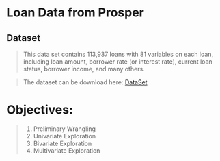 # Loan Data from Prosper

## Dataset

> This data set contains 113,937 loans with 81 variables on each loan, including loan amount, borrower rate (or interest rate), current loan status, borrower income, and many others.

> The dataset can be download here: [DataSet](https://www.google.com/url?q=https://s3.amazonaws.com/udacity-hosted-downloads/ud651/prosperLoanData.csv&sa=D&ust=1547358770029000)

# Objectives:
> 1. Preliminary Wrangling
> 2. Univariate Exploration
> 3. Bivariate Exploration
> 4. Multivariate Exploration
